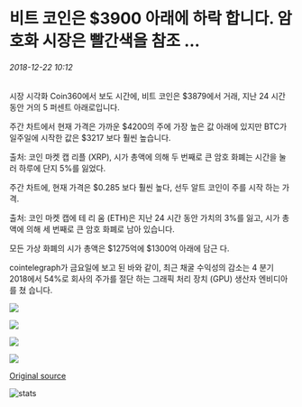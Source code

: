 # 비트 코인은 $3900 아래에 하락 합니다. 암호화 시장은 빨간색을 참조 ...

###### 2018-12-22 10:12

시장 시각화 Coin360에서 보도 시간에, 비트 코인은 $3879에서 거래, 지난 24 시간 동안 거의 5 퍼센트 아래로입니다.

주간 차트에서 현재 가격은 가까운 $4200의 주에 가장 높은 값 아래에 있지만 BTC가 일주일에 시작한 값은 $3217 보다 훨씬 높습니다.

출처: 코인 마켓 캡 리플 (XRP), 시가 총액에 의해 두 번째로 큰 암호 화폐는 시간을 눌러 하루에 단지 5%를 잃었다.

주간 차트에, 현재 가격은 $0.285 보다 훨씬 높다, 선두 알트 코인이 주를 시작 하는 가격.

출처: 코인 마켓 캡에 테 리 움 (ETH)은 지난 24 시간 동안 가치의 3%를 잃고, 시가 총액에 의해 세 번째로 큰 암호 화폐로 남아 있습니다.

모든 가상 화폐의 시가 총액은 $1275억에 $1300억 아래에 담근 다.

cointelegraph가 금요일에 보고 된 바와 같이, 최근 채굴 수익성의 감소는 4 분기 2018에서 54%로 회사의 주가를 절단 하는 그래픽 처리 장치 (GPU) 생산자 엔비디아를 쳤 습니다.

![](https://s3.cointelegraph.com/storage/uploads/view/0c10512ca7eb3eb070513d1ffb0a5967.png)

![](https://s3.cointelegraph.com/storage/uploads/view/481206d2fdc8d436f65ce9c1ebee7a11.png)

![](https://s3.cointelegraph.com/storage/uploads/view/31058c94216ede77ee950fb7aeec3acd.png)

![](https://s3.cointelegraph.com/storage/uploads/view/35b5235ee4567af3f057aa5733419af0.png)

[Original source](https://cointelegraph.com/news/bitcoin-dips-below-3-900-as-crypto-markets-see-red)

![stats](https://c.statcounter.com/11760860/0/a89fa40b/1/ "stats")